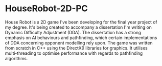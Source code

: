 # HouseRobot-2D-PC
House Robot is a 2D game I've been developing for the final year project of my degree. It's being created to accompany a dissertation I'm writing on Dynamic Difficulty Adjustment (DDA). The dissertation has a strong emphasis on AI behaviours and pathfinding, which certain implementations of DDA concerning opponent modelling rely upon. The game was written from scratch in C++ using the DirectX9 libraries for graphics. It utilises multi-threading to optimise performance with regards to pathfinding algorithms.
